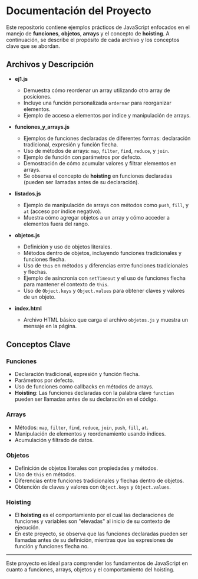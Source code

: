 # Documentación del Proyecto

Este repositorio contiene ejemplos prácticos de JavaScript enfocados en el manejo de **funciones**, **objetos**, **arrays** y el concepto de **hoisting**. A continuación, se describe el propósito de cada archivo y los conceptos clave que se abordan.

## Archivos y Descripción

- **ej1.js**
  - Demuestra cómo reordenar un array utilizando otro array de posiciones.
  - Incluye una función personalizada `ordernar` para reorganizar elementos.
  - Ejemplo de acceso a elementos por índice y manipulación de arrays.

- **funciones_y_arrays.js**
  - Ejemplos de funciones declaradas de diferentes formas: declaración tradicional, expresión y función flecha.
  - Uso de métodos de arrays: `map`, `filter`, `find`, `reduce`, y `join`.
  - Ejemplo de función con parámetros por defecto.
  - Demostración de cómo acumular valores y filtrar elementos en arrays.
  - Se observa el concepto de **hoisting** en funciones declaradas (pueden ser llamadas antes de su declaración).

- **listados.js**
  - Ejemplo de manipulación de arrays con métodos como `push`, `fill`, y `at` (acceso por índice negativo).
  - Muestra cómo agregar objetos a un array y cómo acceder a elementos fuera del rango.

- **objetos.js**
  - Definición y uso de objetos literales.
  - Métodos dentro de objetos, incluyendo funciones tradicionales y funciones flecha.
  - Uso de `this` en métodos y diferencias entre funciones tradicionales y flechas.
  - Ejemplo de asincronía con `setTimeout` y el uso de funciones flecha para mantener el contexto de `this`.
  - Uso de `Object.keys` y `Object.values` para obtener claves y valores de un objeto.

- **index.html**
  - Archivo HTML básico que carga el archivo `objetos.js` y muestra un mensaje en la página.

## Conceptos Clave

### Funciones
- Declaración tradicional, expresión y función flecha.
- Parámetros por defecto.
- Uso de funciones como callbacks en métodos de arrays.
- **Hoisting**: Las funciones declaradas con la palabra clave `function` pueden ser llamadas antes de su declaración en el código.

### Arrays
- Métodos: `map`, `filter`, `find`, `reduce`, `join`, `push`, `fill`, `at`.
- Manipulación de elementos y reordenamiento usando índices.
- Acumulación y filtrado de datos.

### Objetos
- Definición de objetos literales con propiedades y métodos.
- Uso de `this` en métodos.
- Diferencias entre funciones tradicionales y flechas dentro de objetos.
- Obtención de claves y valores con `Object.keys` y `Object.values`.

### Hoisting
- El **hoisting** es el comportamiento por el cual las declaraciones de funciones y variables son "elevadas" al inicio de su contexto de ejecución.
- En este proyecto, se observa que las funciones declaradas pueden ser llamadas antes de su definición, mientras que las expresiones de función y funciones flecha no.

---

Este proyecto es ideal para comprender los fundamentos de JavaScript en cuanto a funciones, arrays, objetos y el comportamiento del hoisting.
